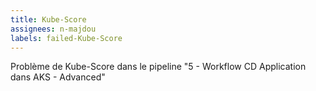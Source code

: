```yaml
---
title: Kube-Score
assignees: n-majdou
labels: failed-Kube-Score
---
```

Problème de Kube-Score dans le pipeline "5 - Workflow CD Application dans AKS - Advanced"
